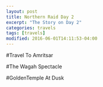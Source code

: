 ```yaml
---
layout: post
title: Northern Raid Day 2
excerpt: "The Story on Day 2"
categories: travels
tags: [travels]
modified: 2016-06-01T14:11:53-04:00
---
```


#Travel To Amritsar

#The Wagah Spectacle

#GoldenTemple At Dusk
